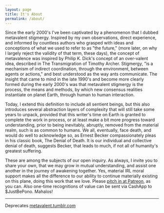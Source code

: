 ```yaml
---
layout: page
title: It's About
permalink: /about/
---
```


Since the early 2000's I've been captivated by a phenomenon that I dubbed metavalent stigmergy. Inspired by my own observations, direct experience, and informed by countless authors who grasped with ideas and conceptions of what we used to refer to as "the future," (more later, on why I largely reject the validity of that term, these days), the concept of metavalence was inspired by Philip K. Dick's concept of an over-valent idea, described in The Transmigration of Timothy Archer. Stigmergy, "is a mechanism of indirect coordination, through the environment, between agents or actions," and best understood as the way ants communicate. The insight that came to mind in the late 1990's and become more clearly formed during the early 2000's was that metavalent stigmergy is the process, the means and methods, by which new consensus realities instantiate on planet Earth, through human to human interaction.

Today, I extend this definition to include all sentient beings, but this also introduces several abstraction layers of complexity that will still take some years to unpack, provided that this writer's time on Earth is granted to complete the work in process, or at least make a bit more progress toward understanding, prior to being inevitably, abruptly, removed from the material realm, such is as common to humans. We all, eventually, face death, and would do well to acknowledge so, as Ernest Becker compassionately pleas in his classic book, The Denial of Death. It is our individual and collective denial of death, suggests Becker, that leads to much, if not all of humanity's greatest suffering.

These are among the subjects of our open inquiry. As always, I invite you to share your own, that we may grow in mutual understanding, and assist one another in the journey of awakening together. Yes, material IRL moral support makes all the difference to our ability to continue materially existing on this plane, doing this work that we love. Please [pitch in at Patreon](https://patreon.com/metavalent), as you can. Also one-time recognitions of value can be sent via CashApp to $JustBePono. Mahalos!

---
Deprecates [metavalent.tumblr.com](https://metavalent.tumblr.com/)

